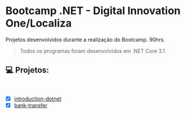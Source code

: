 # Bootcamp .NET - Digital Innovation One/Localiza

Projetos desenvolvidos durante a realização do Bootcamp. 90hrs. 

> Todos os programas foram desenvolvidos em .NET Core 3.1.


## 💻 Projetos:
<br>

- [x] [introduction-dotnet](https://github.com/DeniseLuiz/bootcamp-dotnet-localiza-dio/tree/main/introduction-dotnet)
- [X] [bank-transfer](https://github.com/DeniseLuiz/bootcamp-dotnet-localiza-dio/tree/main/bank-transfer)
<br>
